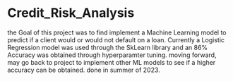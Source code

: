 # Credit_Risk_Analysis

the Goal of this project was to find implement a Machine Learning model to predict if a client would or would not default on a loan. Currently a Logistic Regression model was used through the SkLearn library and an 86% Accuracy was obtained through hyperparamter tuning. moving forward, may go back to project to implement other ML models to see if a higher accuracy can be obtained. done in summer of 2023.